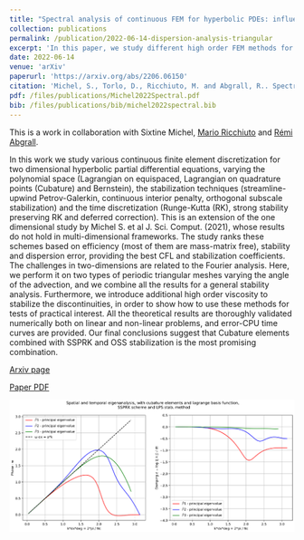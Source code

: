 ```yaml
---
title: "Spectral analysis of continuous FEM for hyperbolic PDEs: influence of approximation, stabilization, and time-stepping"
collection: publications
permalink: /publication/2022-06-14-dispersion-analysis-triangular
excerpt: 'In this paper, we study different high order FEM methods for hyperbolic problems, providing parameters that lead to stable and reliable schemes for triangular meshes. [Download paper](/files/publications/Michel2022Spectral.pdf)'
date: 2022-06-14
venue: 'arXiv'
paperurl: 'https://arxiv.org/abs/2206.06150'
citation: 'Michel, S., Torlo, D., Ricchiuto, M. and Abgrall, R.. Spectral analysis of high order continuous FEM for hyperbolic PDEs on triangular meshes: influence of approximation, stabilization, and time-stepping. arXiv:2206.06150 (2022).'
pdf: /files/publications/Michel2022Spectral.pdf
bib: /files/publications/bib/michel2022spectral.bib
---
```

This is a work in collaboration with Sixtine Michel, [Mario Ricchiuto](https://team.inria.fr/cardamom/marioricchiuto/) and [Rémi Abgrall](https://www.math.uzh.ch/index.php?id=people&key1=8882).

In this work we study various continuous finite element discretization for two dimensional hyperbolic partial differential equations, varying the polynomial space (Lagrangian on equispaced, Lagrangian on quadrature points (Cubature) and Bernstein), the stabilization techniques (streamline-upwind Petrov-Galerkin, continuous interior penalty, orthogonal subscale stabilization) and the time discretization (Runge-Kutta (RK), strong stability preserving RK and deferred correction). This is an extension of the one dimensional study by Michel S. et al J. Sci. Comput. (2021), whose results do not hold in multi-dimensional frameworks. The study ranks these schemes based on efficiency (most of them are mass-matrix free), stability and dispersion error, providing the best CFL and stabilization coefficients. The challenges in two-dimensions are related to the Fourier analysis. Here, we perform it on two types of periodic triangular meshes varying the angle of the advection, and we combine all the results for a general stability analysis. Furthermore, we introduce additional high order viscosity to stabilize the discontinuities, in order to show how to use these methods for tests of practical interest. All the theoretical results are thoroughly validated numerically both on linear and non-linear problems, and error-CPU time curves are provided. Our final conclusions suggest that Cubature elements combined with SSPRK and OSS stabilization is the most promising combination.


[Arxiv page](https://arxiv.org/abs/2206.06150)

[Paper PDF](/files/publications/Michel2022Spectral.pdf)

![Dispersion analysis](/images/research/dispersionAnalysis.png)

